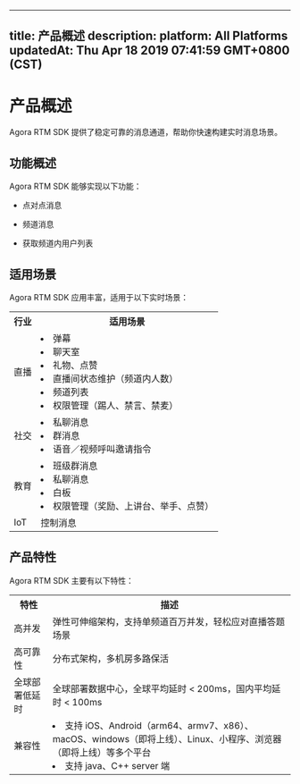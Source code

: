 
---
title: 产品概述
description: 
platform: All Platforms
updatedAt: Thu Apr 18 2019 07:41:59 GMT+0800 (CST)
---
# 产品概述
Agora RTM SDK 提供了稳定可靠的消息通道，帮助你快速构建实时消息场景。

## 功能概述

Agora RTM SDK 能够实现以下功能：

-   点对点消息

-   频道消息

-   获取频道内用户列表


## 适用场景

Agora RTM SDK 应用丰富，适用于以下实时场景：

<table>
  <tr>
    <th>行业</th>
    <th>适用场景</th>
  </tr>
  <tr>
    <td>直播</td>
    <td><li>弹幕<br><li>聊天室<br><li>礼物、点赞<br><li>直播间状态维护（频道内人数）<br><li>频道列表<br><li>权限管理（踢人、禁言、禁麦）<br></td>
  </tr>
  <tr>
    <td>社交</td>
    <td><li>私聊消息<br><li>群消息<br><li>语音／视频呼叫邀请指令<br></td>
  </tr>
	  <tr>
    <td>教育</td>
    <td><li>班级群消息<br><li>私聊消息<br><li>白板<br><li>权限管理（奖励、上讲台、举手、点赞）<br></td>
  </tr>
  <tr>
    <td>IoT</td>
    <td>控制消息</td>
  </tr>
</table>

## 产品特性

Agora RTM SDK 主要有以下特性：

<table>
  <tr>
    <th>特性</th>
    <th>描述</th>
  </tr>
  <tr>
    <td>高并发</td>
    <td>弹性可伸缩架构，支持单频道百万并发，轻松应对直播答题场景</td>
  </tr>
  <tr>
    <td>高可靠性</td>
    <td>分布式架构，多机房多路保活</td>
  </tr>
  <tr>
    <td>全球部署低延时</td>
    <td>全球部署数据中心，全球平均延时 &lt; 200ms，国内平均延时 &lt; 100ms</td>
  </tr>
  <tr>
    <td>兼容性</td>
    <td><li>支持 iOS、Android（arm64、armv7、x86）、macOS、windows（即将上线）、Linux、小程序、浏览器（即将上线）等多个平台<br><li>支持 java、C++ server 端</td>
  </tr>
</table>	









